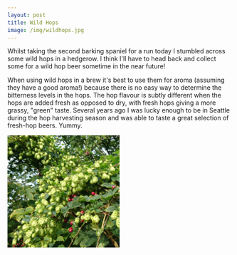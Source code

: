 ```yaml
---
layout: post
title: Wild Hops
image: /img/wildhops.jpg
---
```


Whilst taking the second barking spaniel for a run today I stumbled across some wild hops in a hedgerow.
I think I'll have to head back and collect some for a wild hop beer sometime in the near future!

When using wild hops in a brew it's best to use them for aroma (assuming they have a good aroma!) because there is no easy way to determine the bitterness levels in the hops.
The hop flavour is subtly different when the hops are added fresh as opposed to dry, with fresh hops giving a more grassy, "green" taste.
Several years ago I was lucky enough to be in Seattle during the hop harvesting season and was able to taste a great selection of fresh-hop beers. Yummy.

<img alt="Local wild hops" src="/img/wildhops.jpg" width="50%" class="img-circle center-block" />

